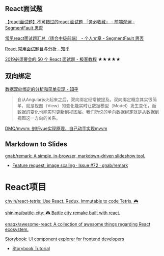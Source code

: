 

## React面试题

[【react面试题】不可错过的react 面试题 「务必收藏」 - 前端观澜 - SegmentFault 思否](https://segmentfault.com/a/1190000016761186 "")

[常见react面试题汇总（适合中级前端） - 个人文章 - SegmentFault 思否](https://segmentfault.com/a/1190000016885832 "")

[React 常用面试题目与分析 - 知乎](https://zhuanlan.zhihu.com/p/24856035 "")

[2019必须要会的 50 个 React 面试题 - 极客教程](https://www.geekjc.com/post/5cabf9368024b76bc346b06f "") ★★★★★



## 双向绑定



[数据双向绑定的分析和简单实现 - 知乎](https://zhuanlan.zhihu.com/p/25464162 "")

> 自从Angularjs火起来之后，双向绑定经常被提及。双向绑定概念其实很简单，就是视图（View）的变化能实时让数据模型（Model）发生变化，而数据的变化也能实时更新到视图层。我们所说的单向数据绑定就是从数据到视图这一方向的关系。

[DMQ/mvvm: 剖析vue实现原理，自己动手实现mvvm](https://github.com/DMQ/mvvm "")



## Markdown to Slides

[gnab/remark: A simple, in-browser, markdown-driven slideshow tool.](https://github.com/gnab/remark "")

- [Feature request: image scaling · Issue #72 · gnab/remark](https://github.com/gnab/remark/issues/72 "")





# React项目

[chvin/react-tetris: Use React, Redux, Immutable to code Tetris. 🎮](https://github.com/chvin/react-tetris "")

[shinima/battle-city: 🎮 Battle city remake built with react.](https://github.com/shinima/battle-city "")

[enaqx/awesome-react: A collection of awesome things regarding React ecosystem.](https://github.com/enaqx/awesome-react#redux-tutorials "")





[Storybook: UI component explorer for frontend developers](https://storybook.js.org/ "")

- [Storybook Tutorial](https://www.learnstorybook.com/ "")